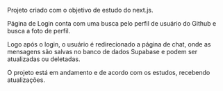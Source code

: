 
Projeto criado com o objetivo de estudo do next.js.

Página de Login conta com  uma busca pelo perfil de usuário do Github e busca a foto de perfil.

Logo após o login,  o usuário é redirecionado a página de chat, onde as mensagens são salvas no banco de dados Supabase e podem ser atualizadas ou deletadas.

O projeto está em andamento e de acordo com os estudos, recebendo atualizações.

